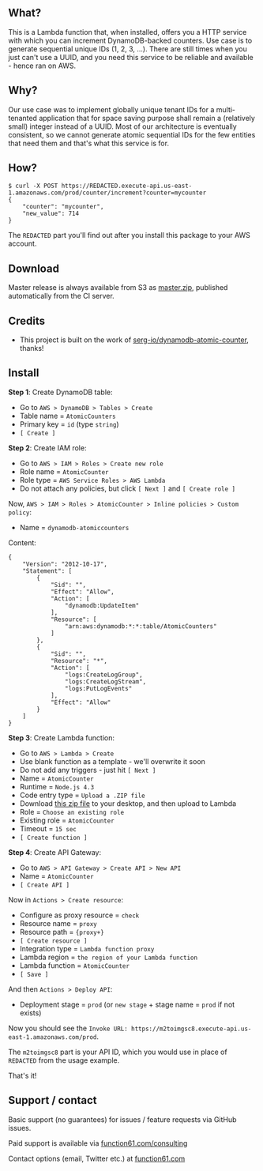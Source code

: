 What?
-----

This is a Lambda function that, when installed, offers you a HTTP service
with which you can increment DynamoDB-backed counters. Use case is to generate sequential unique IDs (1, 2, 3, ...).
There are still times when you just can't use a UUID, and you need this service to be reliable and available - hence ran on AWS.


Why?
----

Our use case was to implement globally unique tenant IDs for a multi-tenanted application that for space saving
purpose shall remain a (relatively small) integer instead of a UUID. Most of our architecture is eventually consistent,
so we cannot generate atomic sequential IDs for the few entities that need them and that's what this service is for.


How?
----

```
$ curl -X POST https://REDACTED.execute-api.us-east-1.amazonaws.com/prod/counter/increment?counter=mycounter
{
	"counter": "mycounter",
	"new_value": 714
}
```

The `REDACTED` part you'll find out after you install this package to your AWS account.


Download
--------

Master release is always available from S3 as 
[master.zip](https://s3.amazonaws.com/files.function61.com/lambda-atomic-counter/master.zip),
published automatically from the CI server.


Credits
-------

- This project is built on the work of [serg-io/dynamodb-atomic-counter](https://github.com/serg-io/dynamodb-atomic-counter), thanks!


Install
-------

**Step 1**: Create DynamoDB table:

- Go to `AWS > DynamoDB > Tables > Create`
- Table name = `AtomicCounters`
- Primary key = `id` (type `string`)
- `[ Create ]`

**Step 2**: Create IAM role:

- Go to `AWS > IAM > Roles > Create new role`
- Role name = `AtomicCounter`
- Role type = `AWS Service Roles > AWS Lambda`
- Do not attach any policies, but click `[ Next ]` and `[ Create role ]`

Now, `AWS > IAM > Roles > AtomicCounter > Inline policies > Custom policy`:

- Name = `dynamodb-atomiccounters`

Content:

```
{
    "Version": "2012-10-17",
    "Statement": [
        {
            "Sid": "",
            "Effect": "Allow",
            "Action": [
                "dynamodb:UpdateItem"
            ],
            "Resource": [
                "arn:aws:dynamodb:*:*:table/AtomicCounters"
            ]
        },
        {
            "Sid": "",
            "Resource": "*",
            "Action": [
                "logs:CreateLogGroup",
                "logs:CreateLogStream",
                "logs:PutLogEvents"
            ],
            "Effect": "Allow"
        }
    ]
}
```

**Step 3**: Create Lambda function:

- Go to `AWS > Lambda > Create`
- Use blank function as a template - we'll overwrite it soon
- Do not add any triggers - just hit `[ Next ]`
- Name = `AtomicCounter`
- Runtime = `Node.js 4.3`
- Code entry type = `Upload a .ZIP file`
- Download [this zip file](https://s3.amazonaws.com/files.function61.com/lambda-atomic-counter/master.zip) to your desktop, and then upload to Lambda
- Role = `Choose an existing role`
- Existing role = `AtomicCounter`
- Timeout = `15 sec`
- `[ Create function ]`


**Step 4**: Create API Gateway:

- Go to `AWS > API Gateway > Create API > New API`
- Name = `AtomicCounter`
- `[ Create API ]`

Now in `Actions > Create resource`:

- Configure as proxy resource = `check`
- Resource name = `proxy`
- Resource path = `{proxy+}`
- `[ Create resource ]`
- Integration type = `Lambda function proxy`
- Lambda region = `the region of your Lambda function`
- Lambda function = `AtomicCounter`
- `[ Save ]`

And then `Actions > Deploy API`:

- Deployment stage = `prod` (or `new stage` + stage name = `prod` if not exists)

Now you should see the `Invoke URL: https://m2toimgsc8.execute-api.us-east-1.amazonaws.com/prod`.

The `m2toimgsc8` part is your API ID, which you would use in place of `REDACTED` from the usage example.

That's it!


Support / contact
-----------------

Basic support (no guarantees) for issues / feature requests via GitHub issues.

Paid support is available via [function61.com/consulting](https://function61.com/consulting/)

Contact options (email, Twitter etc.) at [function61.com](https://function61.com/)
